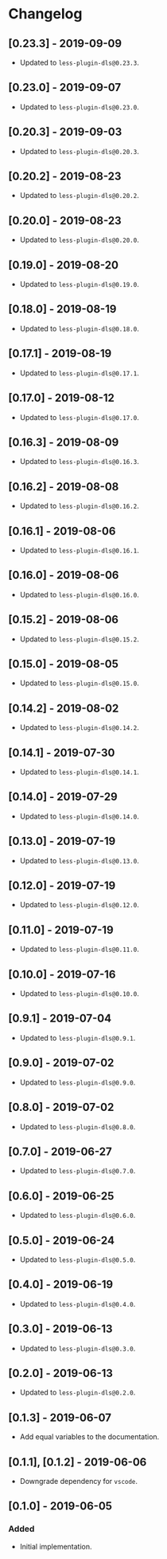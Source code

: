# Changelog

## [0.23.3] - 2019-09-09

- Updated to `less-plugin-dls@0.23.3`.

## [0.23.0] - 2019-09-07

- Updated to `less-plugin-dls@0.23.0`.

## [0.20.3] - 2019-09-03

- Updated to `less-plugin-dls@0.20.3`.

## [0.20.2] - 2019-08-23

- Updated to `less-plugin-dls@0.20.2`.

## [0.20.0] - 2019-08-23

- Updated to `less-plugin-dls@0.20.0`.

## [0.19.0] - 2019-08-20

- Updated to `less-plugin-dls@0.19.0`.

## [0.18.0] - 2019-08-19

- Updated to `less-plugin-dls@0.18.0`.

## [0.17.1] - 2019-08-19

- Updated to `less-plugin-dls@0.17.1`.

## [0.17.0] - 2019-08-12

- Updated to `less-plugin-dls@0.17.0`.

## [0.16.3] - 2019-08-09

- Updated to `less-plugin-dls@0.16.3`.

## [0.16.2] - 2019-08-08

- Updated to `less-plugin-dls@0.16.2`.

## [0.16.1] - 2019-08-06

- Updated to `less-plugin-dls@0.16.1`.

## [0.16.0] - 2019-08-06

- Updated to `less-plugin-dls@0.16.0`.

## [0.15.2] - 2019-08-06

- Updated to `less-plugin-dls@0.15.2`.

## [0.15.0] - 2019-08-05

- Updated to `less-plugin-dls@0.15.0`.

## [0.14.2] - 2019-08-02

- Updated to `less-plugin-dls@0.14.2`.

## [0.14.1] - 2019-07-30

- Updated to `less-plugin-dls@0.14.1`.

## [0.14.0] - 2019-07-29

- Updated to `less-plugin-dls@0.14.0`.

## [0.13.0] - 2019-07-19

- Updated to `less-plugin-dls@0.13.0`.

## [0.12.0] - 2019-07-19

- Updated to `less-plugin-dls@0.12.0`.

## [0.11.0] - 2019-07-19

- Updated to `less-plugin-dls@0.11.0`.

## [0.10.0] - 2019-07-16

- Updated to `less-plugin-dls@0.10.0`.

## [0.9.1] - 2019-07-04

- Updated to `less-plugin-dls@0.9.1`.

## [0.9.0] - 2019-07-02

- Updated to `less-plugin-dls@0.9.0`.

## [0.8.0] - 2019-07-02

- Updated to `less-plugin-dls@0.8.0`.

## [0.7.0] - 2019-06-27

- Updated to `less-plugin-dls@0.7.0`.

## [0.6.0] - 2019-06-25

- Updated to `less-plugin-dls@0.6.0`.

## [0.5.0] - 2019-06-24

- Updated to `less-plugin-dls@0.5.0`.

## [0.4.0] - 2019-06-19

- Updated to `less-plugin-dls@0.4.0`.

## [0.3.0] - 2019-06-13

- Updated to `less-plugin-dls@0.3.0`.

## [0.2.0] - 2019-06-13

- Updated to `less-plugin-dls@0.2.0`.

## [0.1.3] - 2019-06-07

- Add equal variables to the documentation.

## [0.1.1], [0.1.2] - 2019-06-06

- Downgrade dependency for `vscode`.

## [0.1.0] - 2019-06-05

### Added

- Initial implementation.
